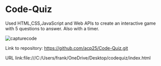 # Code-Quiz

Used HTML,CSS,JavaScript and Web APIs to create an interactive game with 5 questions to answer. Also with a timer.  

![capturecode](https://user-images.githubusercontent.com/60405505/121436663-00ec0800-c94f-11eb-94dc-cf088834513e.PNG)

Link to repository: https://github.com/acp25/Code-Quiz.git

URL link:file:///C:/Users/frank/OneDrive/Desktop/codequiz/index.html
